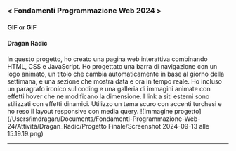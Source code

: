 ### < Fondamenti Programmazione Web 2024 >
#### GIF or GIF
#### Dragan Radic
In questo progetto, ho creato una pagina web interattiva combinando HTML, CSS e JavaScript. Ho progettato una barra di navigazione con un logo animato, un titolo che cambia automaticamente in base al giorno della settimana, e una sezione che mostra data e ora in tempo reale. Ho incluso un paragrafo ironico sul coding e una galleria di immagini animate con effetti hover che ne modificano la dimensione. I link a siti esterni sono stilizzati con effetti dinamici. Utilizzo un tema scuro con accenti turchesi e ho reso il layout responsive con media query.
![Immagine progetto](/Users/imdragan/Documents/Fondamenti-Programmazione-Web-24/Attività/Dragan_Radic/Progetto Finale/Screenshot 2024-09-13 alle 15.19.19.png)

---


